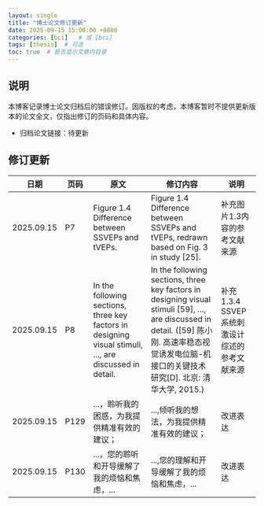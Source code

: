 ```yaml
---
layout: single
title: "博士论文修订更新"
date: 2025-09-15 15:00:00 +0800
categories: [bci]   # 或 [bci]
tags: [thesis]  # 可选
toc: true  # 是否显示文章内目录
---
```


## 说明
本博客记录博士论文归档后的错误修订。因版权的考虑，本博客暂时不提供更新版本的论文全文，仅指出修订的页码和具体内容。
- 归档论文链接：待更新 <!-- [链接]() -->

## 修订更新

| 日期 | 页码 | 原文 | 修订内容 | 说明 |
| --- | --- | -------- | -------- | ----- |
| 2025.09.15  | P7  | Figure 1.4 Difference between SSVEPs and tVEPs.  | Figure 1.4 Difference between SSVEPs and tVEPs, redrawn based on Fig. 3 in study [25].  | 补充图片1.3内容的参考文献来源 |
| 2025.09.15  | P8  | In the following sections, three key factors in designing visual stimuli, ..., are discussed in detail.  | In the following sections, three key factors in designing visual stimuli [59], ..., are discussed in detail. ([59] 陈小刚. 高速率稳态视觉诱发电位脑-机接口的关键技术研究[D]. 北京: 清华大学, 2015.) | 补充1.3.4 SSVEP系统刺激设计综述的参考文献来源 |
|2025.09.15 | P129 | ...，聆听我的困惑，为我提供精准有效的建议； | ...,倾听我的想法，为我提供精准有效的建议；| 改进表达 |
|2025.09.15 | P130 | ...，您的聆听和开导缓解了我的烦恼和焦虑，... | ...,您的理解和开导缓解了我的烦恼和焦虑，... | 改进表达 |

